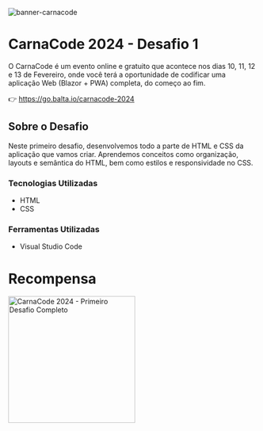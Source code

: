 ![banner-carnacode](https://github.com/balta-io/carnacode-balta-2024-desafio-01/assets/965305/b8cc442c-d64f-4dd1-9414-7fc896b47183)

# CarnaCode 2024 - Desafio 1
O CarnaCode é um evento online e gratuito que acontece nos dias 10, 11, 12 e 13 de Fevereiro, onde você terá a oportunidade de codificar uma aplicação Web (Blazor + PWA) completa, do começo ao fim.


👉 https://go.balta.io/carnacode-2024

## Sobre o Desafio
Neste primeiro desafio, desenvolvemos todo a parte de HTML e CSS da aplicação que vamos criar. Aprendemos conceitos como organização, layouts e semântica do HTML, bem como estilos e responsividade no CSS.

### Tecnologias Utilizadas
* HTML
* CSS

### Ferramentas Utilizadas
* Visual Studio Code

# Recompensa
<img src="https://baltaio.blob.core.windows.net/temp/carnacode-badge-desafio-01.png" alt="CarnaCode 2024 - Primeiro Desafio Completo" width="256" />
